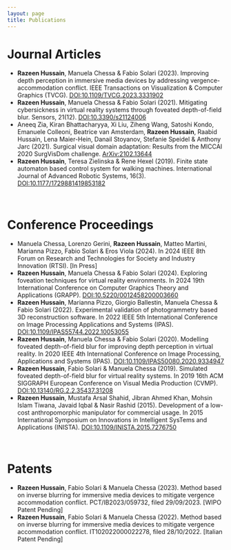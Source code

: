 ```yaml
---
layout: page
title: Publications
---
```


# Journal Articles
- **Razeen Hussain**, Manuela Chessa & Fabio Solari (2023). Improving depth perception in immersive media devices by addressing vergence-accommodation conflict. IEEE Transactions on Visualization & Computer Graphics (TVCG). [DOI:10.1109/TVCG.2023.3331902](https://doi.org/10.1109/TVCG.2023.3331902)
- **Razeen Hussain**, Manuela Chessa & Fabio Solari (2021). Mitigating cybersickness in virtual reality systems through foveated depth-of-field blur. Sensors, 21(12). [DOI:10.3390/s21124006](https://doi.org/)
- Aneeq Zia, Kiran Bhattacharyya, Xi Liu, Ziheng Wang, Satoshi Kondo, Emanuele Colleoni, Beatrice van Amsterdam, **Razeen Hussain**, Raabid Hussain, Lena Maier-Hein, Danail Stoyanov, Stefanie Speidel & Anthony Jarc (2021). Surgical visual domain adaptation: Results from the MICCAI 2020 SurgVisDom challenge. [ArXiv:2102.13644](https://arxiv.org/abs/2102.13644)
- **Razeen Hussain**, Teresa Zielinska & Rene Hexel (2019). Finite state automaton based control system for walking machines. International Journal of Advanced Robotic Systems, 16(3). [DOI:10.1177/1729881419853182](https://doi.org/)

<br>

# Conference Proceedings
- Manuela Chessa, Lorenzo Gerini, **Razeen Hussain**, Matteo Martini, Marianna Pizzo, Fabio Solari & Eros Viola (2024). In 2024 IEEE 8th Forum on Research and Technologies for Society and Industry Innovation (RTSI). [In Press]
- **Razeen Hussain**, Manuela Chessa & Fabio Solari (2024). Exploring foveation techniques for virtual reality environments. In 2024 19th International Conference on Computer Graphics Theory and Applications (GRAPP). [DOI:10.5220/0012458200003660](https://doi.org/10.5220/0012458200003660)
- **Razeen Hussain**, Marianna Pizzo, Giorgio Ballestin, Manuela Chessa & Fabio Solari (2022). Experimental validation of photogrammetry based 3D reconstruction software. In 2022 IEEE 5th International Conference on Image Processing Applications and Systems (IPAS). [DOI:10.1109/IPAS55744.2022.10053055](https://doi.org/10.1109/IPAS55744.2022.10053055)
- **Razeen Hussain**, Manuela Chessa & Fabio Solari (2020). Modelling foveated depth-of-field blur for improving depth perception in virtual reality. In 2020 IEEE 4th International Conference on Image Processing, Applications and Systems (IPAS). [DOI:10.1109/IPAS50080.2020.9334947](https://doi.org/10.1109/IPAS50080.2020.9334947)
- **Razeen Hussain**, Fabio Solari & Manuela Chessa (2019). Simulated foveated depth-of-field blur for virtual reality systems. In 2019 16th ACM SIGGRAPH European Conference on Visual Media Production (CVMP). [DOI:10.13140/RG.2.2.35437.31208](https://doi.org/10.13140/RG.2.2.35437.31208)
- **Razeen Hussain**, Mustafa Arsal Shahid, Jibran Ahmed Khan, Mohsin Islam Tiwana, Javaid Iqbal & Nasir Rashid (2015). Development of a low-cost anthropomorphic manipulator for commercial usage. In 2015 International Symposium on Innovations in Intelligent SysTems and Applications (INISTA). [DOI:10.1109/INISTA.2015.7276750](https://doi.org/10.1109/INISTA.2015.7276750)

<br>

# Patents
- **Razeen Hussain**, Fabio Solari & Manuela Chessa (2023). Method based on inverse blurring for immersive media devices to mitigate vergence accommodation conflict. PCT/IB2023/059732, filed 29/09/2023. [WIPO Patent Pending]
- **Razeen Hussain**, Fabio Solari & Manuela Chessa (2022). Method based on inverse blurring for immersive media devices to mitigate vergence accommodation conflict. IT102022000022278, filed 28/10/2022. [Italian Patent Pending]
